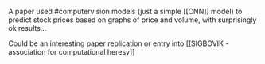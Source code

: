A paper used #computervision models (just a simple [[CNN]] model) to predict stock prices based on graphs of price and volume, with surprisingly ok results...

Could be an interesting paper replication or entry into [[SIGBOVIK - association for computational heresy]]
